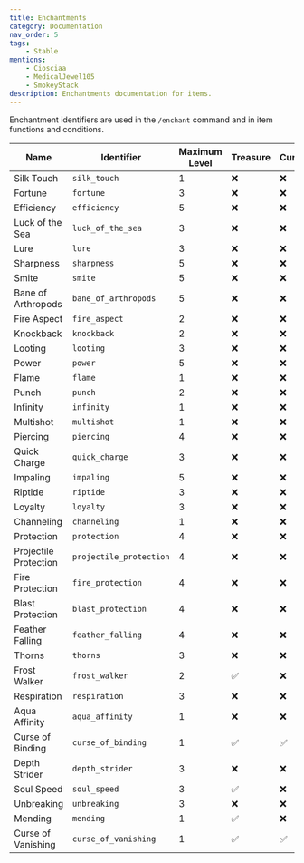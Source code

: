 ```yaml
---
title: Enchantments
category: Documentation
nav_order: 5
tags:
    - Stable
mentions:
    - Ciosciaa
    - MedicalJewel105
    - SmokeyStack
description: Enchantments documentation for items.
---
```


Enchantment identifiers are used in the `/enchant` command and in item functions and conditions.

| Name                  | Identifier              | Maximum Level | Treasure | Curse |
| --------------------- | ----------------------- | ------------- | -------- | ----- |
| Silk Touch            | `silk_touch`            | 1             | ❌       | ❌    |
| Fortune               | `fortune`               | 3             | ❌       | ❌    |
| Efficiency            | `efficiency`            | 5             | ❌       | ❌    |
| Luck of the Sea       | `luck_of_the_sea`       | 3             | ❌       | ❌    |
| Lure                  | `lure`                  | 3             | ❌       | ❌    |
| Sharpness             | `sharpness`             | 5             | ❌       | ❌    |
| Smite                 | `smite`                 | 5             | ❌       | ❌    |
| Bane of Arthropods    | `bane_of_arthropods`    | 5             | ❌       | ❌    |
| Fire Aspect           | `fire_aspect`           | 2             | ❌       | ❌    |
| Knockback             | `knockback`             | 2             | ❌       | ❌    |
| Looting               | `looting`               | 3             | ❌       | ❌    |
| Power                 | `power`                 | 5             | ❌       | ❌    |
| Flame                 | `flame`                 | 1             | ❌       | ❌    |
| Punch                 | `punch`                 | 2             | ❌       | ❌    |
| Infinity              | `infinity`              | 1             | ❌       | ❌    |
| Multishot             | `multishot`             | 1             | ❌       | ❌    |
| Piercing              | `piercing`              | 4             | ❌       | ❌    |
| Quick Charge          | `quick_charge`          | 3             | ❌       | ❌    |
| Impaling              | `impaling`              | 5             | ❌       | ❌    |
| Riptide               | `riptide`               | 3             | ❌       | ❌    |
| Loyalty               | `loyalty`               | 3             | ❌       | ❌    |
| Channeling            | `channeling`            | 1             | ❌       | ❌    |
| Protection            | `protection`            | 4             | ❌       | ❌    |
| Projectile Protection | `projectile_protection` | 4             | ❌       | ❌    |
| Fire Protection       | `fire_protection`       | 4             | ❌       | ❌    |
| Blast Protection      | `blast_protection`      | 4             | ❌       | ❌    |
| Feather Falling       | `feather_falling`       | 4             | ❌       | ❌    |
| Thorns                | `thorns`                | 3             | ❌       | ❌    |
| Frost Walker          | `frost_walker`          | 2             | ✅       | ❌    |
| Respiration           | `respiration`           | 3             | ❌       | ❌    |
| Aqua Affinity         | `aqua_affinity`         | 1             | ❌       | ❌    |
| Curse of Binding      | `curse_of_binding`      | 1             | ✅       | ✅    |
| Depth Strider         | `depth_strider`         | 3             | ❌       | ❌    |
| Soul Speed            | `soul_speed`            | 3             | ✅       | ❌    |
| Unbreaking            | `unbreaking`            | 3             | ❌       | ❌    |
| Mending               | `mending`               | 1             | ✅       | ❌    |
| Curse of Vanishing    | `curse_of_vanishing`    | 1             | ✅       | ✅    |
